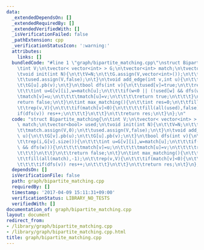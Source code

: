 ```yaml
---
data:
  _extendedDependsOn: []
  _extendedRequiredBy: []
  _extendedVerifiedWith: []
  _isVerificationFailed: false
  _pathExtension: cpp
  _verificationStatusIcon: ':warning:'
  attributes:
    links: []
  bundledCode: "#line 1 \"graph/bipartite_matching.cpp\"\nstruct Bipartite_matching{\n\
    \tint V;\n\tvector< vector<int> > G;\n\tvector<int> match;\n\tvector<bool> used;\n\
    \tvoid init(int N){\n\t\tV=N;\n\t\tG.assign(V,vector<int>());\n\t\tmatch.assign(V,0);\n\
    \t\tused.assign(V,false);\n\t}\n\tvoid add_edge(int v,int u){\n\t\tG[v].pb(u);\n\
    \t\tG[u].pb(v);\n\t}\n\tbool dfs(int v){\n\t\tused[v]=true;\n\t\trep(i,G[v].size()){\n\
    \t\t\tint u=G[v][i],w=match[u];\n\t\t\tif(w<0 || (!used[w] && dfs(w))){\n\t\t\t\
    \tmatch[v]=u;\n\t\t\t\tmatch[u]=v;\n\t\t\t\treturn true;\n\t\t\t}\n\t\t}\n\t\t\
    return false;\n\t}\n\tint max_matching(){\n\t\tint res=0;\n\t\tfill(all(match),-1);\n\
    \t\trep(v,V){\n\t\t\tif(match[v]<0){\n\t\t\t\tfill(all(used),false);\n\t\t\t\t\
    if(dfs(v)) res++;\n\t\t\t}\n\t\t}\n\t\treturn res;\n\t}\n};\n"
  code: "struct Bipartite_matching{\n\tint V;\n\tvector< vector<int> > G;\n\tvector<int>\
    \ match;\n\tvector<bool> used;\n\tvoid init(int N){\n\t\tV=N;\n\t\tG.assign(V,vector<int>());\n\
    \t\tmatch.assign(V,0);\n\t\tused.assign(V,false);\n\t}\n\tvoid add_edge(int v,int\
    \ u){\n\t\tG[v].pb(u);\n\t\tG[u].pb(v);\n\t}\n\tbool dfs(int v){\n\t\tused[v]=true;\n\
    \t\trep(i,G[v].size()){\n\t\t\tint u=G[v][i],w=match[u];\n\t\t\tif(w<0 || (!used[w]\
    \ && dfs(w))){\n\t\t\t\tmatch[v]=u;\n\t\t\t\tmatch[u]=v;\n\t\t\t\treturn true;\n\
    \t\t\t}\n\t\t}\n\t\treturn false;\n\t}\n\tint max_matching(){\n\t\tint res=0;\n\
    \t\tfill(all(match),-1);\n\t\trep(v,V){\n\t\t\tif(match[v]<0){\n\t\t\t\tfill(all(used),false);\n\
    \t\t\t\tif(dfs(v)) res++;\n\t\t\t}\n\t\t}\n\t\treturn res;\n\t}\n};"
  dependsOn: []
  isVerificationFile: false
  path: graph/bipartite_matching.cpp
  requiredBy: []
  timestamp: '2017-04-09 15:11:31+09:00'
  verificationStatus: LIBRARY_NO_TESTS
  verifiedWith: []
documentation_of: graph/bipartite_matching.cpp
layout: document
redirect_from:
- /library/graph/bipartite_matching.cpp
- /library/graph/bipartite_matching.cpp.html
title: graph/bipartite_matching.cpp
---
```

